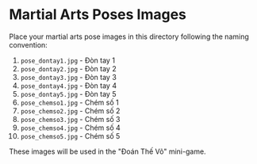 # Martial Arts Poses Images

Place your martial arts pose images in this directory following the naming convention:

1. `pose_dontay1.jpg` - Đòn tay 1
2. `pose_dontay2.jpg` - Đòn tay 2
3. `pose_dontay3.jpg` - Đòn tay 3
4. `pose_dontay4.jpg` - Đòn tay 4
5. `pose_dontay5.jpg` - Đòn tay 5
6. `pose_chemso1.jpg` - Chém số 1
7. `pose_chemso2.jpg` - Chém số 2
8. `pose_chemso3.jpg` - Chém số 3
9. `pose_chemso4.jpg` - Chém số 4
10. `pose_chemso5.jpg` - Chém số 5

These images will be used in the "Đoán Thế Võ" mini-game.
